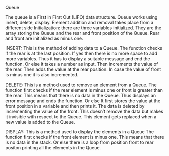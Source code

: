 Queue

The queue is a First in First Out (LIFO) data structure.
Queue works using insert, delete, display. Element
addition and removal takes place from a different side
Initialization: there are three variables initialized.
They are the array storing the Queue and the rear and 
front position of the Queue. Rear and front are initialized
as minus one.

INSERT: This is the method of adding data to a Queue. The
function checks if the rear is at the last position. If
yes then there is no more space to add more variables.
Thus it has to display a suitable message and end the
function. Or else it takes a number as input. Then
increments the value of the rear. Then adds the value at
the rear position. In case the value of front is minus
one it is also incremented.

DELETE: This is a method used to remove an element from a
Queue. The function first checks if the rear element is
minus one or front is greater than the rear. This means
that there is no data in the Queue. Thus displays an
error message and ends the function. Or else It first
stores the value at the front position in a variable and
then prints it. The data is deleted by incrementing the
value of the front. This doesn’t remove the data but
makes it invisible with respect to the Queue. This
element gets replaced when a new value is added to the
Queue.

DISPLAY: This is a method used to display the elements in a Queue
The function first checks if the front element is minus
one. This means that there is no data in the stack. Or
else there is a loop from position front to rear positon
printing all the elements in the Queue.
